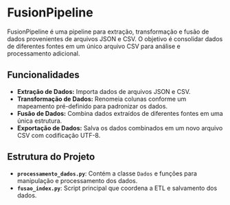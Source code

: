 # FusionPipeline

FusionPipeline é uma pipeline para extração, transformação e fusão de dados provenientes de arquivos JSON e CSV. O objetivo é consolidar dados de diferentes fontes em um único arquivo CSV para análise e processamento adicional.

## Funcionalidades

- **Extração de Dados:** Importa dados de arquivos JSON e CSV.
- **Transformação de Dados:** Renomeia colunas conforme um mapeamento pré-definido para padronizar os dados.
- **Fusão de Dados:** Combina dados extraídos de diferentes fontes em uma única estrutura.
- **Exportação de Dados:** Salva os dados combinados em um novo arquivo CSV com codificação UTF-8.

## Estrutura do Projeto

- **`processamento_dados.py`**: Contém a classe `Dados` e funções para manipulação e processamento dos dados.
- **`fusao_index.py`**: Script principal que coordena a ETL e salvamento dos dados.
